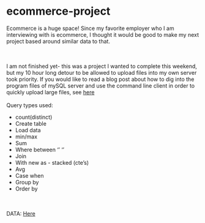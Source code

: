 # ecommerce-project
Ecommerce is a huge space! Since my favorite employer who I am interviewing with is ecommerce, I thought it would be good to make my next project based around similar data to that. 

<br><br>I am not finished yet- this was a project I wanted to complete this weekend, but my 10 hour long detour to be allowed to upload files into my own server took priority. If you would like to read a blog post about how to dig into the program files of mySQL server and use the command line client in order to quickly upload large files, see [here](https://anniesanalytics.wixsite.com/annie-nelson/post/uploading-large-files-to-mysql-server-the-quest)
<br><br>
Query types used:
- count(distinct)
- Create table
- Load data
- min/max
- Sum
- Where between ‘’ ‘’
- Join
- With new as - stacked (cte’s)
- Avg
- Case when
- Group by
- Order by

<br><br>
DATA: [Here](https://www.kaggle.com/datasets/manjeetsingh/retaildataset)
